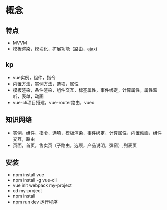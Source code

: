 # 概念
## 特点
+	MVVM
+	模板渲染，模块化，扩展功能（路由，ajax)
## kp
+	vue实例，组件，指令
+	内置方法，实例方法，选项，属性
+	模板渲染，条件渲染，组件交互，标签属性，事件绑定，计算属性，属性监听，表单，动画
+	vue-cli项目搭建，vue-router路由，vuex
## 知识网络
+	实例，组件，指令，选项，模板渲染，事件绑定，计算属性，内置动画，组件交互，路由
+	页面，首页，售卖页（子路由，选项，产品说明，弹窗）,列表页
## 安装
+	npm install vue
+	npm install -g vue-cli
+	vue init webpack my-project
+	cd my-project
+	npm install
+	npm run dev 运行程序